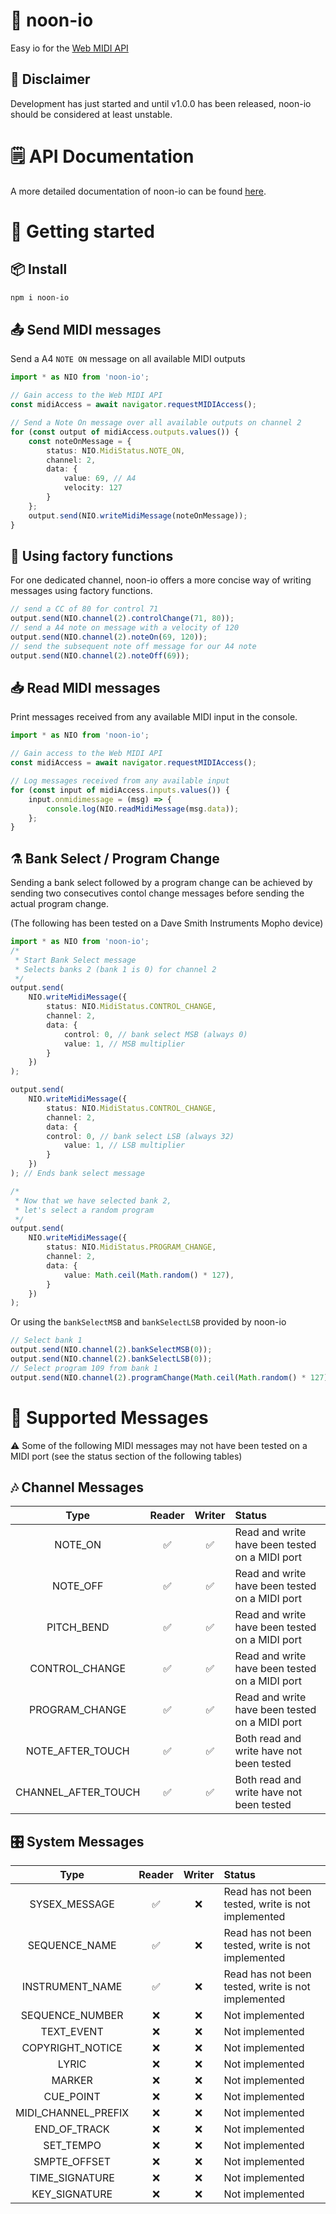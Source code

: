 # 🎹 noon-io

Easy io for the [Web MIDI API](https://www.w3.org/TR/webmidi/)

## 🚨 Disclaimer

Development has just started and until v1.0.0 has been released, noon-io should be considered at least unstable.

# 🗒️ API Documentation

A more detailed documentation of noon-io can be found [here](https://a-cordier.github.io/noon-io/docs).

# 🚀 Getting started

## 📦 Install

```bash
npm i noon-io
```

## 📤 Send MIDI messages

Send a A4 `NOTE ON` message on all available MIDI outputs


```typescript
import * as NIO from 'noon-io';

// Gain access to the Web MIDI API
const midiAccess = await navigator.requestMIDIAccess();

// Send a Note On message over all available outputs on channel 2
for (const output of midiAccess.outputs.values()) {
    const noteOnMessage = {
        status: NIO.MidiStatus.NOTE_ON,
        channel: 2,
        data: {
            value: 69, // A4
            velocity: 127
        }
    };
    output.send(NIO.writeMidiMessage(noteOnMessage));
}
```

## 🔨 Using factory functions

For one dedicated channel, noon-io offers a more concise way of writing messages using factory functions.

```typescript
// send a CC of 80 for control 71
output.send(NIO.channel(2).controlChange(71, 80));
// send a A4 note on message with a velocity of 120
output.send(NIO.channel(2).noteOn(69, 120));
// send the subsequent note off message for our A4 note
output.send(NIO.channel(2).noteOff(69));
```

## 📥 Read MIDI messages

Print messages received from any available MIDI input in the console.

```typescript
import * as NIO from 'noon-io';

// Gain access to the Web MIDI API
const midiAccess = await navigator.requestMIDIAccess();

// Log messages received from any available input
for (const input of midiAccess.inputs.values()) {
    input.onmidimessage = (msg) => {
        console.log(NIO.readMidiMessage(msg.data));
    };
}
```

## ⚗️ Bank Select / Program Change

Sending a bank select followed by a program change can be achieved by sending two consecutives contol change messages before 
sending the actual program change. 

(The following has been tested on a Dave Smith Instruments Mopho device)

```typescript
import * as NIO from 'noon-io';
/*
 * Start Bank Select message
 * Selects banks 2 (bank 1 is 0) for channel 2
 */
output.send(
    NIO.writeMidiMessage({
        status: NIO.MidiStatus.CONTROL_CHANGE,
        channel: 2,
        data: {
            control: 0, // bank select MSB (always 0)
            value: 1, // MSB multiplier
        }
    })
);

output.send(
    NIO.writeMidiMessage({
        status: NIO.MidiStatus.CONTROL_CHANGE,
        channel: 2,
        data: {
        control: 0, // bank select LSB (always 32)
            value: 1, // LSB multiplier
        }
    })
); // Ends bank select message

/*
 * Now that we have selected bank 2,
 * let's select a random program
 */
output.send(
    NIO.writeMidiMessage({
        status: NIO.MidiStatus.PROGRAM_CHANGE,
        channel: 2,
        data: {
            value: Math.ceil(Math.random() * 127),
        }
    })
);

```

Or using the `bankSelectMSB` and `bankSelectLSB` provided by noon-io

```typescript
// Select bank 1
output.send(NIO.channel(2).bankSelectMSB(0));
output.send(NIO.channel(2).bankSelectLSB(0));
// Select program 109 from bank 1
output.send(NIO.channel(2).programChange(Math.ceil(Math.random() * 127)));
```

# 🚧 Supported Messages

⚠️ Some of the following MIDI messages may not have been tested on a MIDI port (see the status section of the following tables)

## 🎶 Channel Messages

|Type|Reader|Writer|Status
|:-:|:-:|:-:|:--|
|NOTE_ON|✅|✅|Read and write have been tested on a MIDI port
|NOTE_OFF|✅|✅|Read and write have been tested on a MIDI port
|PITCH_BEND|✅|✅|Read and write have been tested on a MIDI port
|CONTROL_CHANGE|✅|✅|Read and write have been tested on a MIDI port
|PROGRAM_CHANGE|✅|✅|Read and write have been tested on a MIDI port
|NOTE_AFTER_TOUCH|✅|✅|Both read and write have not been tested
|CHANNEL_AFTER_TOUCH|✅|✅|Both read and write have not been tested

## 🎛️ System Messages

|Type|Reader|Writer|Status
|:-:|:-:|:-:|:--|
|SYSEX_MESSAGE|✅|❌|Read has not been tested, write is not implemented
|SEQUENCE_NAME|✅|❌|Read has not been tested, write is not implemented
|INSTRUMENT_NAME|✅|❌|Read has not been tested, write is not implemented
|SEQUENCE_NUMBER|❌|❌|Not implemented
|TEXT_EVENT|❌|❌|Not implemented
|COPYRIGHT_NOTICE|❌|❌|Not implemented
|LYRIC|❌|❌|Not implemented
|MARKER|❌|❌|Not implemented
|CUE_POINT|❌|❌|Not implemented
|MIDI_CHANNEL_PREFIX|❌|❌|Not implemented
|END_OF_TRACK|❌|❌|Not implemented
|SET_TEMPO|❌|❌|Not implemented
|SMPTE_OFFSET|❌|❌|Not implemented
|TIME_SIGNATURE|❌|❌|Not implemented
|KEY_SIGNATURE|❌|❌|Not implemented

